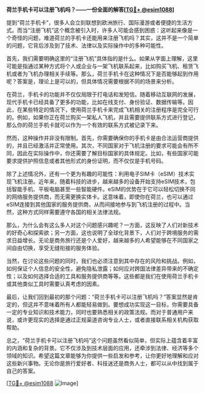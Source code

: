 **荷兰手机卡可以注册飞机吗？——一份全面的解答[[TG💪+ @esim1088](https://t.me/s/esim1088)]**

提到“荷兰手机卡”，很多人会立刻联想到欧洲旅行、国际漫游或者便捷的生活方式。而当“注册飞机”这个概念被引入时，许多人可能会感到困惑：这听起来像是一个奇怪的问题，难道荷兰的手机卡还能用来注册飞机吗？其实，这并不是一个简单的问题，它背后涉及到了技术、法律以及实际操作中的多种可能性。

首先，我们需要明确这里的“注册飞机”具体指的是什么。如果从字面上理解，这里可能是指通过某种方式将个人或企业与一架飞机联系起来，比如购买飞机、租赁飞机或者为飞机办理相关手续等。那么，荷兰手机卡在这种情况下是否能够起到作用呢？答案是，理论上是可以的，但具体情况需要根据不同的场景来分析。

在荷兰，手机卡的功能并不仅仅局限于打电话和发短信。随着移动互联网的发展，现代手机卡已经具备了更多的功能，比如在线支付、身份验证、数据传输等。因此，在某些特定的情况下，使用荷兰手机卡来完成飞机相关的注册程序是完全可行的。例如，如果你正在荷兰购买一架私人飞机，并且需要提供联系方式进行登记，那么你的荷兰手机卡就可以作为一个有效的联系方式被记录下来。

然而，这种操作并非没有限制。首先，你需要确保你的手机卡是由合法运营商提供的，并且已经激活并正常使用。其次，不同国家对于飞机注册的要求可能会有所不同，因此在实际操作中，你还需要了解目标国家的具体规定。比如，有些国家可能要求提供护照信息或者其他形式的身份证明，而不仅仅是手机号码。

除了上述情况外，还有一个更为有趣的可能性：利用电子SIM卡（eSIM）技术实现飞机注册。近年来，随着科技的进步，越来越多的设备开始支持eSIM技术，包括智能手机、平板电脑甚至一些智能硬件。eSIM的优势在于它可以轻松切换不同的网络服务提供商，而无需更换实体卡。这意味着，即使你在荷兰，也可以通过eSIM连接到其他国家的服务提供商，从而间接地参与到飞机注册的过程中。当然，这种方式同样需要遵守各国的相关法律法规。

那么，为什么会有这么多人对这个问题感兴趣呢？一方面，这反映了人们对新技术的好奇心和探索欲；另一方面，这也说明了全球化背景下，人们对于跨境服务的需求日益增长。无论是商务旅行还是个人爱好，越来越多的人希望能够在不同国家之间自由切换，享受无缝衔接的服务体验。

当然，在讨论这些问题的同时，我们也必须注意到其中存在的风险和挑战。例如，如何保证个人信息的安全性，避免隐私泄露；如何应对跨国法律差异带来的不确定性；以及如何选择合适的工具和服务提供商等等。这些都是我们在使用荷兰手机卡或其他类似工具时需要认真考虑的因素。

最后，让我们回到最初的那个问题：“荷兰手机卡可以注册飞机吗？”答案显然是肯定的，但这并不意味着所有人都能轻易做到。要想成功实现这一目标，你需要具备一定的专业知识和技术能力，同时也要熟悉相关的政策法规。而对于普通用户来说，或许更现实的选择是通过正规渠道咨询专业人士，或者直接联系相关机构获取帮助。

总之，“荷兰手机卡可以注册飞机吗”这个问题虽然看似简单，但实际上蕴含着丰富的内涵和复杂的背景。它不仅涉及到技术层面的应用，还牵涉到法律、经济等多个领域的知识。希望这篇文章能够为你提供一些启发和参考，让你更好地理解和应对这些新兴事物。无论你是旅行爱好者、科技迷还是商务人士，都可以从中找到属于自己的答案。

[[TG💪+ @esim1088](https://t.me/s/esim1088) ![Image](https://i.postimg.cc/4NQfJmqS/Snipaste-2025-05-13-00-14-12.png)]